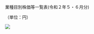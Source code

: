 業種目別株価等一覧表(令和２年５・６月分)

（単位：円）

![](https://www.nta.go.jp/tmp/b9d12562-044a-47fc-b119-3dd9a6b58356/images/02804221975e630592115e4b01a22e7198055c889b4d3934fa9b807f40ef6e45.jpg)